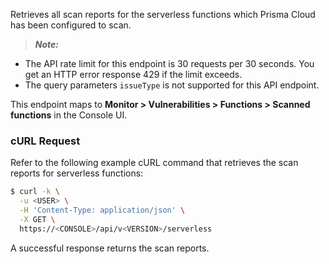Retrieves all scan reports for the serverless functions which Prisma Cloud has been configured to scan.

> _**Note:**_ 
  * The API rate limit for this endpoint is 30 requests per 30 seconds. You get an HTTP error response 429 if the limit exceeds.
  * The query parameters `issueType` is not supported for this API endpoint.

This endpoint maps to **Monitor > Vulnerabilities > Functions > Scanned functions** in the Console UI.

### cURL Request

Refer to the following example cURL command that retrieves the scan reports for serverless functions:

```bash
$ curl -k \
  -u <USER> \
  -H 'Content-Type: application/json' \
  -X GET \
  https://<CONSOLE>/api/v<VERSION>/serverless
```

A successful response returns the scan reports.
